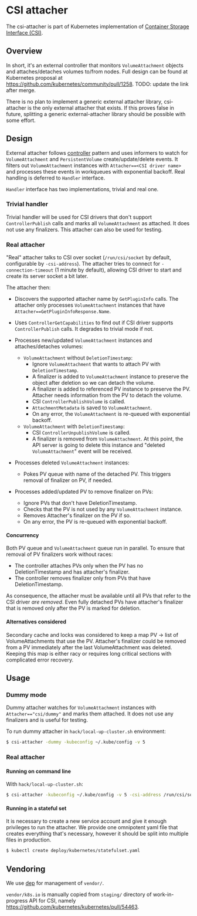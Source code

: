# CSI attacher

The csi-attacher is part of Kubernetes implementation of [Container Storage Interface (CSI)](https://github.com/container-storage-interface/spec).

## Overview

In short, it's an external controller that monitors `VolumeAttachment` objects and attaches/detaches volumes to/from nodes. Full design can be found at Kubernetes proposal at https://github.com/kubernetes/community/pull/1258. TODO: update the link after merge.

There is no plan to implement a generic external attacher library, csi-attacher is the only external attacher that exists. If this proves false in future, splitting a generic external-attacher library should be possible with some effort.

## Design

External attacher follows [controller](https://github.com/kubernetes/community/blob/master/contributors/devel/controllers.md) pattern and uses informers to watch for `VolumeAttachment` and `PersistentVolume` create/update/delete events. It filters out `VolumeAttachment` instances with `Attacher==<CSI driver name>` and processes these events in workqueues with exponential backoff. Real handling is deferred to `Handler` interface.

`Handler` interface has two implementations, trivial and real one.

### Trivial handler

Trivial handler will be used for CSI drivers that don't support `ControllerPublish` calls and marks all `VolumeAttachment` as attached. It does not use any finalizers. This attacher can also be used for testing.

### Real attacher

"Real" attacher talks to CSI over socket (`/run/csi/socket` by default, configurable by `-csi-address`). The attacher tries to connect for `-connection-timeout` (1 minute by default), allowing CSI driver to start and create its server socket a bit later.

The attacher then:

* Discovers the supported attacher name by `GetPluginInfo` calls. The attacher only processes `VolumeAttachment` instances that have `Attacher==GetPluginInfoResponse.Name`.
* Uses `ControllerGetCapabilities` to find out if CSI driver supports `ControllerPublish` calls. It degrades to trivial mode if not.
* Processes new/updated `VolumeAttachment` instances and attaches/detaches volumes:
  * `VolumeAttachment` without `DeletionTimestamp`:
    * Ignore `VolumeAttachment` that wants to attach PV with `DeletionTimestamp`.
    * A finalizer is added to `VolumeAttachment` instance to preserve the object after deletion so we can detach the volume.
    * A finalizer is added to referenced PV instance to preserve the PV. Attacher needs information from the PV to detach the volume.
    * CSI `ControllerPublishVolume` is called.
    * `AttachmentMetadata` is saved to `VolumeAttachment`.
    * On any error, the `VolumeAttachment` is re-queued with exponential backoff.
  * `VolumeAttachment` with `DeletionTimestamp`:
    * CSI `ControllerUnpublishVolume` is called.
    * A finalizer is removed from `VolumeAttachment`. At this point, the API server is going to delete this instance and "deleted `VolumeAttachment`" event will be received.

* Processes deleted `VolumeAttachment` instances:
  * Pokes PV queue with name of the detached PV. This triggers removal of finalizer on PV, if needed.

* Processes added/updated PV to remove finalizer on PVs:
  * Ignore PVs that don't have DeletionTimestamp.
  * Checks that the PV is not used by any `VolumeAttachment` instance.
  * Removes Attacher's finalizer on the PV if so.
  * On any error, the PV is re-queued with exponential backoff.


#### Concurrency

Both PV queue and `VolumeAttachment` queue run in parallel. To ensure that removal of PV finalizers work without races:

* The controller attaches PVs only when the PV has no DeletionTimestamp and has attacher's finalizer.
* The controller removes finalizer only from PVs that have DeletionTimestamp.

As consequence, the attacher must be available until all PVs that refer to the CSI driver *are removed*. Even fully detached PVs have attacher's finalizer that is removed only after the PV is marked for deletion.

#### Alternatives considered

Secondary cache and locks was considered to keep a map PV -> list of VolumeAttachments that use the PV. Attacher's finalizer could be removed from a PV immediately after the last VolumeAttachment was deleted. Keeping this map is either racy or requires long critical sections with complicated error recovery.

## Usage

### Dummy mode

Dummy attacher watches for `VolumeAttachment` instances with `Attacher=="csi/dummy"` and marks them attached. It does not use any finalizers and is useful for testing.

To run dummy attacher in `hack/local-up-cluster.sh` environment:

```sh
$ csi-attacher -dummy -kubeconfig ~/.kube/config -v 5
```

### Real attacher

#### Running on command line
With `hack/local-up-cluster.sh`:

```sh
$ csi-attacher -kubeconfig ~/.kube/config -v 5 -csi-address /run/csi/socket
```

#### Running in a stateful set
It is necessary to create a new service account and give it enough privileges to run the attacher. We provide one omnipotent yaml file that creates everything that's necessary, however it should be split into multiple files in production.

```sh
$ kubectl create deploy/kubernetes/statefulset.yaml
```


## Vendoring

We use [dep](https://github.com/golang/dep) for management of `vendor/`.

`vendor/k8s.io` is manually copied from `staging/` directory of work-in-progress API for CSI, namely https://github.com/kubernetes/kubernetes/pull/54463.
